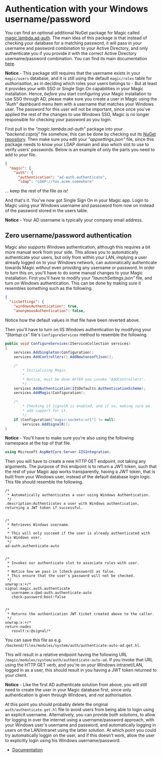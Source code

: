 
# Authentication with your Windows username/password

You can find an optional additional NuGet package for Magic
called [magic.lambda.ad-auth](https://www.nuget.org/packages/magic.lambda.ad-auth). The main idea of
this package is that instead of checking your database for a matching password, it will pass in your
username and password combination to your Active Directory, and only authenticate you if you provide
it with the correct Active Directory username/password combination. You can find its main
documentation [here](/documentation/magic.lambda.ad-auth/).

**Notice** - This package still requires that the username exists in your `magic/users` database, and
it is still using the default `magic/roles` table for _authorisation_, as in deciding which roles your
users belongs to - But at least it provides your with SSO or Single Sign On capabilities in your Magic
installation. Hence, _before_ you start configuring your Magic installation to use SSO through AD,
please make sure you create a user in Magic using the _"Auth"_ dashboard menu item with a username
that matches your Windows user. The password for this user will not be important, since once you've
applied the rest of the changes to use Windows SSO, Magic is no longer responsible for checking your
password as you login.

First pull in the _"magic.lambda.ad-auth"_ package into your _"backend.csproj"_ file somehow, this can
be done by checking out its [NuGet repository](https://www.nuget.org/packages/magic.lambda.ad-auth).
Then make sure you edit your _"appsettings.json"_ file, since this package needs to know your LDAP
domain and also which slot to use to verify users' passwords. Below is an example of only the parts you
need to add to your file.

```json
{
  "magic": {
    "auth": {
      "authentication": "ad-auth.authenticate",
      "ldap": "LDAP://foo.acme.somewhere"
```

... keep the rest of the file _as is!_

And that's it. You've now got Single Sign On in your Magic app. Login to Magic using your Windows
username and passsword from now on instead of the password stored in the users table.

**Notice** - Your AD username is typically your company email address.

## Zero username/password authentication

Magic also supports Windows authentication, although this requires a bit more manual work from your
side. This allows you to automatically authenticate your users, but only from within your LAN,
implying a user already logged on to your Windows network, can automatically authenticate towards
Magic _without_ even providing any username or password. In order to turn this on, you'll have to
do some manual changes to your Magic installation. First you'll have to modify your _"launchSettings.json"_
file, and turn _on_ Windows authentication. This can be done by making sure it resembles something such as
the following.

```json
{
  "iisSettings": {
    "windowsAuthentication": true,
    "anonymousAuthentication": false,
```

Notice how the default values in that file have been reverted above.

Then you'll have to turn on IIS Windows authentication by modifying your _"Startup.cs"_ file's
`ConfigureServices` method to resemble the following.

```csharp
public void ConfigureServices(IServiceCollection services)
{
    services.AddSingleton(Configuration);
    services.AddControllers().AddNewtonsoftJson();

    /*
        * Initializing Magic.
        *
        * Notice, must be done AFTER you invoke "AddControllers".
        */
    services.AddAuthentication(IISDefaults.AuthenticationScheme);
    services.AddMagic(Configuration);

    /*
        * Checking if SignalR is enabled, and if so, making sure we
        * add support for it.
        */
    if (Configuration["magic:sockets:url"] != null)
        services.AddSignalR();
}
```

**Notice** - You'll have to make sure you're also using the following namespace
at the top of that file.

```csharp
using Microsoft.AspNetCore.Server.IISIntegration;
```

Then you will have to create a new HTTP GET endpoint, not taking any arguments. The purpose
of this endpoint is to return a JWT token, such that the rest of your Magic app works transparently,
having a JWT token, that is built from your Windows user, instead of the default database login logic.
This file should resemble the following.

```
/*
 * Automatically authenticates a user using Windows Authentication.
 */
.description:Authenticates a user with Windows authentication, returning a JWT token if successful.


/*
 * Retrieves Windows username.
 *
 * This will only succeed if the user is already authenticated with his Windows user.
 */
ad-auth.authenticate-auto


/*
 * Invokes our authenticate slot to associate roles with user.
 *
 * Notice how we pass in [check-password] as false.
 * This ensure that the user's password will not be checked.
 */
unwrap:x:+/*
signal:magic.auth.authenticate
   username:x:@ad-auth.authenticate-auto
   check-password:bool:false


/*
 * Returns the authentication JWT ticket created above to the caller.
 */
unwrap:x:+/*
return-nodes
   result:x:@signal/*
```

You can save this file as e.g. `/backend/files/modules/system/auth/authenticate-auto-ad.get.hl`.

This will result in a relative endpoint having the following URL `/magic/modules/system/auth/authenticate-auto-ad`.
If you invoke that URL using the HTTP GET verb, and you're on your Windows intranet/LAN, logged in as a user,
this should result in you having a JWT token returned to your client.

**Notice** - Like the first AD authenticate solution from above, you will still need to create the user
in your Magic database first, since only authentication is given through Windows, and _not_ authorisation.

At this point you should probably delete the original `auth/authenticate.get.hl` file to avoid users
from being able to login using an explicit username. Alternatively, you can provide _both_ solutions,
to allow for logging in over the internet using a username/password approach, with your Windows user's
username and password, and automatically logging in users on the LAN/intranet using the latter solution.
At which point you could try automatically loggin on the user, and if this doesn't work, allow the user
to explicitly login using his Windows username/password.

* [Documentation](/documentation/)
